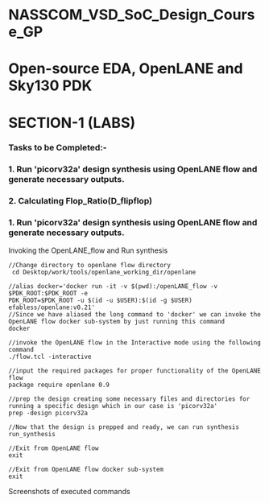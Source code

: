 # NASSCOM_VSD_SoC_Design_Course_GP
# Open-source EDA, OpenLANE and Sky130 PDK
# SECTION-1 (LABS)
### Tasks to be Completed:-
### 1. Run 'picorv32a' design synthesis using OpenLANE flow and generate necessary outputs.
### 2. Calculating Flop_Ratio(D_flipflop)

### 1. Run 'picorv32a' design synthesis using OpenLANE flow and generate necessary outputs.
Invoking the OpenLANE_flow and Run synthesis

```
//Change directory to openlane flow directory
 cd Desktop/work/tools/openlane_working_dir/openlane

//alias docker='docker run -it -v $(pwd):/openLANE_flow -v $PDK_ROOT:$PDK_ROOT -e 
PDK_ROOT=$PDK_ROOT -u $(id -u $USER):$(id -g $USER) efabless/openlane:v0.21'
//Since we have aliased the long command to 'docker' we can invoke the OpenLANE flow docker sub-system by just running this command
docker

```
```
//invoke the OpenLANE flow in the Interactive mode using the following command
./flow.tcl -interactive

//input the required packages for proper functionality of the OpenLANE flow
package require openlane 0.9

//prep the design creating some necessary files and directories for running a specific design which in our case is 'picorv32a'
prep -design picorv32a

//Now that the design is prepped and ready, we can run synthesis
run_synthesis

//Exit from OpenLANE flow
exit

//Exit from OpenLANE flow docker sub-system
exit

```
Screenshots of executed commands



